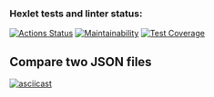 ### Hexlet tests and linter status:
[![Actions Status](https://github.com/Cholym/backend-project-lvl2/workflows/hexlet-check/badge.svg)](https://github.com/Cholym/backend-project-lvl2/actions)
[![Maintainability](https://api.codeclimate.com/v1/badges/68eeec1f13cd42b97b64/maintainability)](https://codeclimate.com/github/Cholym/backend-project-lvl2/maintainability)
[![Test Coverage](https://api.codeclimate.com/v1/badges/68eeec1f13cd42b97b64/test_coverage)](https://codeclimate.com/github/Cholym/backend-project-lvl2/test_coverage)

## Compare two JSON files
[![asciicast](https://asciinema.org/a/508177.svg)](https://asciinema.org/a/508177)